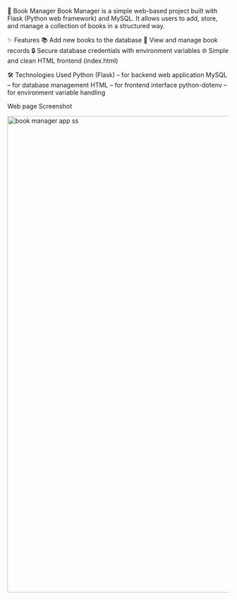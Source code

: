 📖 Book Manager
Book Manager is a simple web-based project built with Flask (Python web framework) and MySQL.
It allows users to add, store, and manage a collection of books in a structured way.

✨ Features
📚 Add new books to the database
📝 View and manage book records
🔒 Secure database credentials with environment variables
🌐 Simple and clean HTML frontend (index.html)

🛠️ Technologies Used
Python (Flask) – for backend web application
MySQL – for database management
HTML – for frontend interface
python-dotenv – for environment variable handling

Web page Screenshot

<img width="1920" height="1080" alt="book manager app ss" src="https://github.com/user-attachments/assets/246fc0c5-8c7d-423a-83d3-37a9c7332af1" />

